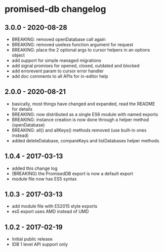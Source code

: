 # promised-db changelog

## 3.0.0 - 2020-08-28
- BREAKING: removed openDatabase call again
- BREAKING: removed useless function argument for request
- BREAKING: place the 2 optional args to cursor helpers in an options object
- add support for simple managed migrations
- add signal promises for opened, closed, outdated and blocked
- add errorevent param to cursor error handler
- add doc comments to all APIs for in-editor help

## 2.0.0 - 2020-08-21
- basically, most things have changed and expanded, read the README for details
- BREAKING: now distributed as a single ES6 module with named exports
- BREAKING: instance creation is now done through a helper method (openDatabase)
- BREAKING: all() and allKeys() methods removed (use built-in ones instead)
- added deleteDatabase, compareKeys and listDatabases helper methods

## 1.0.4 - 2017-03-13
- added this change log
- (BREAKING) the PromisedDB export is now a default export
- module file now has ES5 syntax

## 1.0.3 - 2017-03-13
- add module file with ES2015 style exports
- es5 export uses AMD instead of UMD

## 1.0.2 - 2017-02-19
- Initial public release
- IDB 1 level API support only
